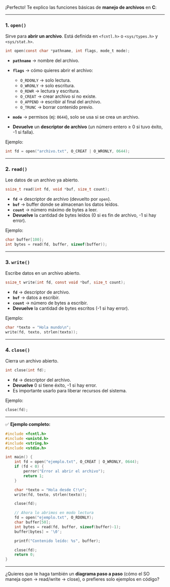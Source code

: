 ¡Perfecto! Te explico las funciones básicas de **manejo de archivos** en **C**:

---

### 1. `open()`

Sirve para **abrir un archivo**.
Está definida en `<fcntl.h>` o `<sys/types.h>` y `<sys/stat.h>`.

```c
int open(const char *pathname, int flags, mode_t mode);
```

* **`pathname`** → nombre del archivo.
* **`flags`** → cómo quieres abrir el archivo:

  * `O_RDONLY` → solo lectura.
  * `O_WRONLY` → solo escritura.
  * `O_RDWR`   → lectura y escritura.
  * `O_CREAT`  → crear archivo si no existe.
  * `O_APPEND` → escribir al final del archivo.
  * `O_TRUNC`  → borrar contenido previo.
* **`mode`** → permisos (ej: `0644`), solo se usa si se crea un archivo.
* **Devuelve** un **descriptor de archivo** (un número entero ≥ 0 si tuvo éxito, -1 si falla).

Ejemplo:

```c
int fd = open("archivo.txt", O_CREAT | O_WRONLY, 0644);
```

---

### 2. `read()`

Lee datos de un archivo ya abierto.

```c
ssize_t read(int fd, void *buf, size_t count);
```

* **`fd`** → descriptor de archivo (devuelto por `open`).
* **`buf`** → buffer donde se almacenan los datos leídos.
* **`count`** → número máximo de bytes a leer.
* **Devuelve** la cantidad de bytes leídos (0 si es fin de archivo, -1 si hay error).

Ejemplo:

```c
char buffer[100];
int bytes = read(fd, buffer, sizeof(buffer));
```

---

### 3. `write()`

Escribe datos en un archivo abierto.

```c
ssize_t write(int fd, const void *buf, size_t count);
```

* **`fd`** → descriptor de archivo.
* **`buf`** → datos a escribir.
* **`count`** → número de bytes a escribir.
* **Devuelve** la cantidad de bytes escritos (-1 si hay error).

Ejemplo:

```c
char *texto = "Hola mundo\n";
write(fd, texto, strlen(texto));
```

---

### 4. `close()`

Cierra un archivo abierto.

```c
int close(int fd);
```

* **`fd`** → descriptor del archivo.
* **Devuelve** 0 si tiene éxito, -1 si hay error.
* Es importante usarlo para liberar recursos del sistema.

Ejemplo:

```c
close(fd);
```

---

✅ **Ejemplo completo:**

```c
#include <fcntl.h>
#include <unistd.h>
#include <string.h>
#include <stdio.h>

int main() {
    int fd = open("ejemplo.txt", O_CREAT | O_WRONLY, 0644);
    if (fd < 0) {
        perror("Error al abrir el archivo");
        return 1;
    }

    char *texto = "Hola desde C!\n";
    write(fd, texto, strlen(texto));

    close(fd);

    // Ahora lo abrimos en modo lectura
    fd = open("ejemplo.txt", O_RDONLY);
    char buffer[50];
    int bytes = read(fd, buffer, sizeof(buffer)-1);
    buffer[bytes] = '\0';

    printf("Contenido leído: %s", buffer);

    close(fd);
    return 0;
}
```

---

¿Quieres que te haga también un **diagrama paso a paso** (cómo el SO maneja open → read/write → close), o prefieres solo ejemplos en código?

